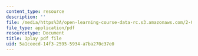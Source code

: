 ```yaml
---
content_type: resource
description: ''
file: /media/https%3A/open-learning-course-data-rc.s3.amazonaws.com/2-003sc-engineering-dynamics-fall-2011/5a1ceecd14f325955934a7ba270c37e0_lFedznDnPZc.pdf
file_type: application/pdf
resourcetype: Document
title: 3play pdf file
uid: 5a1ceecd-14f3-2595-5934-a7ba270c37e0
---
```

